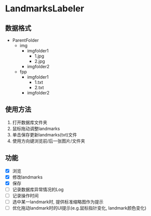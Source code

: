 # LandmarksLabeler

## 数据格式
 - ParentFolder
     - img
         - imgfolder1
             - 1.jpg
             - 2.jpg
         - imgfolder2
     - fpp
         - imgfolder1
             - 1.txt
             - 2.txt
         - imgfolder2
## 使用方法
1. 打开数据库文件夹
2. 鼠标拖动调整landmarks
3. 单击保存更新landmarks(txt)文件
4. 使用方向键浏览前/后一张图片/文件夹

## 功能
- [x] 浏览
- [x] 修改landmarks
- [x] 保存
- [ ] 记录数据库异常情况的Log
- [ ] 记录操作时间
- [ ] 选中某一landmark时, 提供标准缩略图作为提示
- [ ] 优化拖动landmark时的UI提示(e.g.鼠标指针变化, landmark颜色变化)
